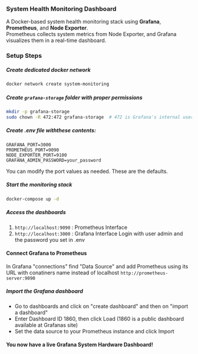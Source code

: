 ### System Health Monitoring Dashboard
A Docker-based system health monitoring stack using **Grafana**, **Prometheus**, and **Node Exporter**.  
Prometheus collects system metrics from Node Exporter, and Grafana visualizes them in a real-time dashboard.

### Setup Steps
##### Create dedicated docker network 
```bash
docker network create system-monitoring
```
##### Create `grafana-storage` folder with proper permissions
```bash
mkdir -p grafana-storage
sudo chown -R 472:472 grafana-storage  # 472 is Grafana's internal user
```
##### Create .env file withthese contents:
```env
GRAFANA_PORT=3000
PROMETHEUS_PORT=9090
NODE_EXPORTER_PORT=9100
GRAFANA_ADMIN_PASSWORD=your_password
```
You can modify the port values as needed. These are the defaults.
##### Start the monitoring stack
```bash
docker-compose up -d
```
##### Access the dashboards
1. `http://localhost:9090` : Prometheus Interface
2. `http://localhost:3000` : Grafana Interface
Login with user admin and the password you set in .env
#### Connect Grafana to Prometheus
In Grafana "connections" find "Data Source" and add Prometheus using its URL with conatiners name instead of localhost `http://prometheus-server:9090`
##### Import the Grafana dashboard
- Go to dashboards and click on "create dashboard" and then on "import a dashboard"
- Enter Dashboard ID 1860, then click Load (1860 is a public dashboard available at Grafanas site)
- Set the data source to your Prometheus instance and click Import

#### You now have a live Grafana System Hardware Dashboard!
